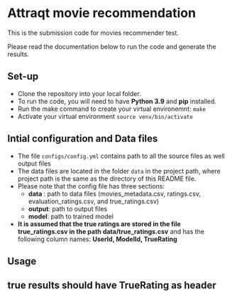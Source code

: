 # Attraqt movie recommendation
This is the submission code for movies recommender test.

Please read the documentation below to run the code and generate the results.

## Set-up
* Clone the repository into your local folder.
* To run the code, you will need to have **Python 3.9** and **pip** installed. 
* Run the make command to create your virtual environemnt:
 ``` make ```
* Activate your virtual environment 
```source venv/bin/activate``` 

## Intial configuration and Data files
* The file ```configs/config.yml``` contains path to all the source files as well output files
* The data files are located in the folder ```data``` in the project path, where project path is the same as the 
  directory of this README file.
* Please note that the config file has three sections:
  * **data** : path to data files (movies_metadata.csv, ratings.csv, evaluation_ratings.csv, and true_ratings.csv)
  * **output**: path to output files 
  * **model**: path to trained model
* **It is assumed that the true ratings are stored in the file true_ratings.csv in the path data/true_ratings.csv** and has the following column names: **UserId, ModelId, TrueRating**

## Usage






## true results should have TrueRating as header

